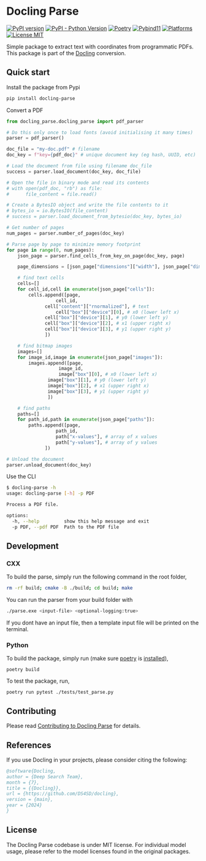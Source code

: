 # Docling Parse

[![PyPI version](https://img.shields.io/pypi/v/docling-parse)](https://pypi.org/project/docling-parse/)
[![PyPI - Python Version](https://img.shields.io/pypi/pyversions/docling-parse)](https://pypi.org/project/docling-parse/)
[![Poetry](https://img.shields.io/endpoint?url=https://python-poetry.org/badge/v0.json)](https://python-poetry.org/)
[![Pybind11](https://img.shields.io/badge/build-pybind11-blue)](https://github.com/pybind/pybind11/)
[![Platforms](https://img.shields.io/badge/platform-macos%20|%20linux-blue)](https://github.com/DS4SD/docling-parse/)
[![License MIT](https://img.shields.io/github/license/DS4SD/docling-parse)](https://opensource.org/licenses/MIT)

Simple package to extract text with coordinates from programmatic PDFs.
This package is part of the [Docling](https://github.com/DS4SD/docling) conversion.


## Quick start

Install the package from Pypi

```sh
pip install docling-parse
```

Convert a PDF

```python
from docling_parse.docling_parse import pdf_parser

# Do this only once to load fonts (avoid initialising it many times)
parser = pdf_parser()

doc_file = "my-doc.pdf" # filename
doc_key = f"key={pdf_doc}" # unique document key (eg hash, UUID, etc)

# Load the document from file using filename doc_file
success = parser.load_document(doc_key, doc_file)

# Open the file in binary mode and read its contents
# with open(pdf_doc, "rb") as file:
#      file_content = file.read()

# Create a BytesIO object and write the file contents to it
# bytes_io = io.BytesIO(file_content)
# success = parser.load_document_from_bytesio(doc_key, bytes_io)

# Get number of pages
num_pages = parser.number_of_pages(doc_key)

# Parse page by page to minimize memory footprint
for page in range(0, num_pages):
    json_page = parser.find_cells_from_key_on_page(doc_key, page)

    page_dimensions = [json_page["dimensions"]["width"], json_page["dimensions"]["height"]]

    # find text cells
    cells=[]
    for cell_id,cell in enumerate(json_page["cells"]):
    	cells.append([page,
	              cell_id,
		      cell["content"]["rnormalized"], # text
	              cell["box"]["device"][0], # x0 (lower left x)
		      cell["box"]["device"][1], # y0 (lower left y)
		      cell["box"]["device"][2], # x1 (upper right x)
		      cell["box"]["device"][3], # y1 (upper right y)	
		      ])

    # find bitmap images
    images=[]
    for image_id,image in enumerate(json_page["images"]):
    	images.append([page,
	               image_id,
	               image["box"][0], # x0 (lower left x)
		       image["box"][1], # y0 (lower left y)
		       image["box"][2], # x1 (upper right x)
		       image["box"][3], # y1 (upper right y)
		       ])

    # find paths
    paths=[]
    for path_id,path in enumerate(json_page["paths"]):
    	paths.append([page,
	              path_id,
	              path["x-values"], # array of x values
	              path["y-values"], # array of y values
		      ])

# Unload the document
parser.unload_document(doc_key)
```

Use the CLI

```sh
$ docling-parse -h
usage: docling-parse [-h] -p PDF

Process a PDF file.

options:
  -h, --help         show this help message and exit
  -p PDF, --pdf PDF  Path to the PDF file
```

## Development

### CXX

To build the parse, simply run the following command in the root folder,

```sh
rm -rf build; cmake -B ./build; cd build; make
```

You can run the parser from your build folder with

```sh
./parse.exe <input-file> <optional-logging:true>
```

If you dont have an input file, then a template input file will be printed on the terminal.


### Python

To build the package, simply run (make sure [poetry](https://python-poetry.org/) is [installed](https://python-poetry.org/docs/#installing-with-the-official-installer)),

```
poetry build
```

To test the package, run,

```
poetry run pytest ./tests/test_parse.py
```


## Contributing

Please read [Contributing to Docling Parse](https://github.com/DS4SD/docling-parse/blob/main/CONTRIBUTING.md) for details.


## References

If you use Docling in your projects, please consider citing the following:

```bib
@software{Docling,
author = {Deep Search Team},
month = {7},
title = {{Docling}},
url = {https://github.com/DS4SD/docling},
version = {main},
year = {2024}
}
```

## License

The Docling Parse codebase is under MIT license.
For individual model usage, please refer to the model licenses found in the original packages.
